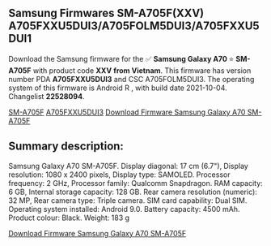 <h2>Samsung Firmwares SM-A705F(XXV) A705FXXU5DUI3/A705FOLM5DUI3/A705FXXU5DUI1</h2>
Download the Samsung firmware for the ✅ <strong>Samsung Galaxy A70 </strong> ⭐ <strong>SM-A705F</strong> with product code <strong>XXV</strong> <strong> from Vietnam</strong>. This firmware has version number PDA <strong>A705FXXU5DUI3</strong> and CSC A705FOLM5DUI3. The operating system of this firmware is Android R , with build date 2021-10-04. Changelist <strong>22528094</strong>.


[SM-A705F](https://samfirm.shop/samsung/model/SM-A705F)
[A705FXXU5DUI3](https://samfirm.shop/samsung/pda/A705FXXU5DUI3)
[Download Firmware Samsung Galaxy A70 SM-A705F](https://samfirm.shop/samsung/firmware/462614)
<h2>Summary description:</h2>
<p>Samsung Galaxy A70 SM-A705F. Display diagonal: 17 cm (6.7"), Display resolution: 1080 x 2400 pixels, Display type: SAMOLED. Processor frequency: 2 GHz, Processor family: Qualcomm Snapdragon. RAM capacity: 6 GB, Internal storage capacity: 128 GB. Rear camera resolution (numeric): 32 MP, Rear camera type: Triple camera. SIM card capability: Dual SIM. Operating system installed: Android 9.0. Battery capacity: 4500 mAh. Product colour: Black. Weight: 183 g</p>


[Download Firmware Samsung Galaxy A70 SM-A705F](https://samfirm.shop/samsung/firmware/462614)
